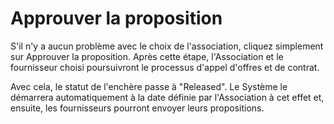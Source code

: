 # Approuver la proposition

S'il n'y a aucun problème avec le choix de l'association, cliquez simplement sur Approuver la proposition. Après cette étape, l'Association et le fournisseur choisi poursuivront le processus d'appel d'offres et de contrat.

Avec cela, le statut de l'enchère passe à "Released". Le Système le démarrera automatiquement à la date définie par l'Association à cet effet et, ensuite, les fournisseurs pourront envoyer leurs propositions.
